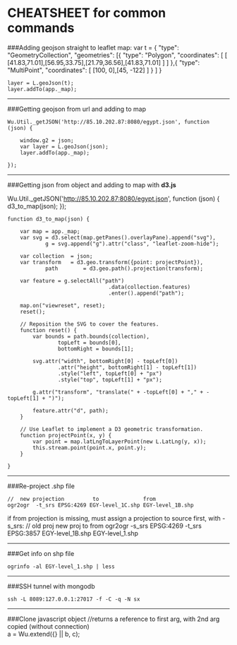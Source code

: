CHEATSHEET for common commands
==============================

###Adding geojson straight to leaflet map:
	var t = {
		"type": "GeometryCollection",
		"geometries": [{
			"type": "Polygon",
			"coordinates": [
				[ [41.83,71.01],[56.95,33.75],[21.79,36.56],[41.83,71.01] ]
			]
			},{
				"type": "MultiPoint",
				"coordinates": [ [100, 0],[45, -122] ]
			}
		]
	}

	layer = L.geoJson(t);
	layer.addTo(app._map);

-----------------------------------------



###Getting geojson from url and adding to map

	Wu.Util._getJSON('http://85.10.202.87:8080/egypt.json', function (json) { 

		window.g2 = json;
		var layer = L.geoJson(json);
		layer.addTo(app._map);

	});


------------------------------------------



###Getting json from object and adding to map with **d3.js**

Wu.Util._getJSON('http://85.10.202.87:8080/egypt.json', function (json) { d3_to_map(json); }); 

	function d3_to_map(json) {

		var map = app._map;
		var svg = d3.select(map.getPanes().overlayPane).append("svg"),
				g = svg.append("g").attr("class", "leaflet-zoom-hide");

		var collection  = json;
		var transform   = d3.geo.transform({point: projectPoint}),
				path        = d3.geo.path().projection(transform);

		var feature = g.selectAll("path")
									.data(collection.features)
									.enter().append("path");

		map.on("viewreset", reset);
		reset();

		// Reposition the SVG to cover the features.
		function reset() {
			var bounds = path.bounds(collection),
					topLeft = bounds[0],
					bottomRight = bounds[1];

			svg.attr("width", bottomRight[0] - topLeft[0])
					.attr("height", bottomRight[1] - topLeft[1])
					.style("left", topLeft[0] + "px")
					.style("top", topLeft[1] + "px");

			g.attr("transform", "translate(" + -topLeft[0] + "," + -topLeft[1] + ")");

			feature.attr("d", path);
		}

		// Use Leaflet to implement a D3 geometric transformation.
		function projectPoint(x, y) {
			var point = map.latLngToLayerPoint(new L.LatLng(y, x));
			this.stream.point(point.x, point.y);
		}

	}
--------------------------------------------------------------



###Re-project .shp file

	//	new projection         to              from
	ogr2ogr  -t_srs EPSG:4269 EGY-level_1C.shp EGY-level_1B.shp


if from projection is missing, must assign a projection to source first, with -s_srs:
	// 	   old proj          new proj            to            from
	ogr2ogr -s_srs EPSG:4269 -t_srs EPSG:3857 EGY-level_1B.shp EGY-level_1.shp

--------------------------------------------------------------



###Get info on shp file 


	ogrinfo -al EGY-level_1.shp | less
---------------------------------------------------------------


###SSH tunnel with mongodb

	ssh -L 8089:127.0.0.1:27017 -f -C -q -N sx 
------------------------

###Clone javascript object
	//returns a reference to first arg, with 2nd arg copied (without connection)  
	a = Wu.extend({} || b, c);





